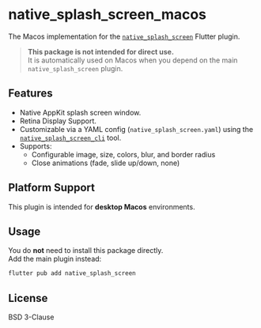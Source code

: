 # native_splash_screen_macos

The Macos implementation for the [`native_splash_screen`](https://pub.dev/packages/native_splash_screen) Flutter plugin.

> **This package is not intended for direct use.**  
> It is automatically used on Macos when you depend on the main `native_splash_screen` plugin.

## Features

- Native AppKit splash screen window.
- Retina Display Support.
- Customizable via a YAML config (`native_splash_screen.yaml`) using the [`native_splash_screen_cli`](https://pub.dev/packages/native_splash_screen_cli) tool.
- Supports:
  - Configurable image, size, colors, blur, and border radius
  - Close animations (fade, slide up/down, none)

## Platform Support

This plugin is intended for **desktop Macos** environments.

## Usage

You do **not** need to install this package directly.  
Add the main plugin instead:

```sh
flutter pub add native_splash_screen
```

## License

BSD 3-Clause